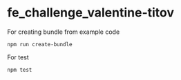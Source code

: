 # fe_challenge_valentine-titov

For creating bundle from example code
```
npm run create-bundle
```

For test
```
npm test
```
